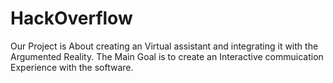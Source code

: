 # HackOverflow
Our Project is About creating an Virtual assistant and integrating it with the Argumented Reality. The Main Goal is to create an Interactive commuication Experience with the software.
